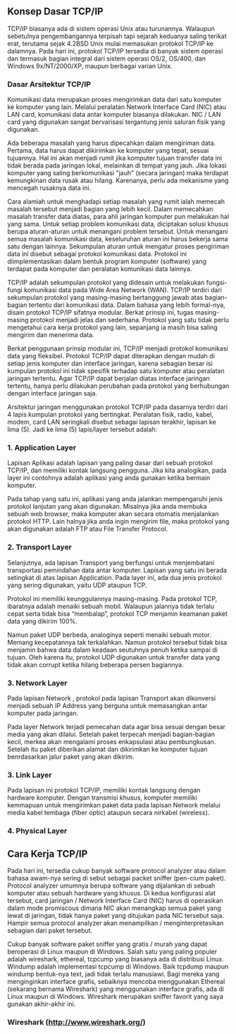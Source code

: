  ## Konsep Dasar TCP/IP

TCP/IP biasanya ada di sistem operasi Unix atau turunannya. Walaupun sebetulnya pengembangannya terpisah tapi sejarah keduanya saling terikat erat, terutama sejak 4.2BSD Unix mulai memasukan protokol TCP/IP ke dalamnya. Pada hari ini, protokol TCP/IP tersedia di banyak sistem operasi dan termasuk bagian integral dari sistem operasi OS/2, OS/400, dan Windows 9x/NT/2000/XP, maupun berbagai varian Unix.

### Dasar Arsitektur TCP/IP
Komunikasi data merupakan proses mengirimkan data dari satu komputer ke komputer yang lain. Melalui peralatan Network Interface Card (NIC) atau LAN card, komunikasi data antar komputer biasanya dilakukan. NIC / LAN card yang digunakan sangat bervarisasi tergantung jenis saluran fisik yang digunakan.

Ada beberapa masalah yang harus dipecahkan dalam mengiriman data. Pertama, data harus dapat dikirimkan ke komputer yang tepat, sesuai tujuannya. Hal ini akan menjadi rumit jika komputer tujuan transfer data ini tidak berada pada jaringan lokal, melainkan di tempat yang jauh. Jika lokasi komputer yang saling berkomunikasi "jauh" (secara jaringan) maka terdapat kemungkinan data rusak atau hilang. Karenanya, perlu ada mekanisme yang mencegah rusaknya data ini.

Cara alamiah untuk menghadapi setiap masalah yang rumit ialah memecah masalah tersebut menjadi bagian yang lebih kecil. Dalam memecahkan masalah transfer data diatas, para ahli jaringan komputer pun melakukan hal yang sama. Untuk setiap problem komunikasi data, diciptakan solusi khusus berupa aturan-aturan untuk menangani problem tersebut. Untuk menangani semua masalah komunikasi data, keseluruhan aturan ini harus bekerja sama satu dengan lainnya. Sekumpulan aturan untuk mengatur proses pengiriman data ini disebut sebagai protokol komunikasi data. Protokol ini diimplementasikan dalam bentuk program komputer (software) yang terdapat pada komputer dan peralatan komunikasi data lainnya.

TCP/IP adalah sekumpulan protokol yang didesain untuk melakukan fungsi-fungi komunikasi data pada Wide Area Network (WAN). TCP/IP terdiri dari sekumpulan protokol yang masing-masing bertanggung jawab atas bagian-bagian tertentu dari komunikasi data. Dalam bahasa yang lebih formal-nya, disain protokol TCP/IP sifatnya modular. Berkat prinsip ini, tugas masing-masing protokol menjadi jelas dan sederhana. Protokol yang satu tidak perlu mengetahui cara kerja protokol yang lain, sepanjang ia masih bisa saling mengirim dan menerima data.

Berkat penggunaan prinsip modular ini, TCP/IP menjadi protokol komunikasi data yang fleksibel. Protokol TCP/IP dapat diterapkan dengan mudah di setiap jenis komputer dan interface jaringan, karena sebagian besar isi kumpulan protokol ini tidak spesifik terhadap satu komputer atau peralatan jaringan tertentu. Agar TCP/IP dapat berjalan diatas interface jaringan tertentu, hanya perlu dilakukan perubahan pada protokol yang berhubungan dengan interface jaringan saja.


Arsitektur jaringan menggunakan protokol TCP/IP pada dasarnya terdiri dari 4 lapis kumpulan protokol yang bertingkat. Peralatan fisik, radio, kabel, modem, card LAN seringkali disebut sebagai lapisan terakhir, lapisan ke lima (5). Jadi ke lima (5) lapis/layer tersebut adalah:

### 1. Application Layer
Lapisan Aplikasi adalah lapisan yang paling dasar dari sebuah protokol TCP/IP, dan memiliki kontak langsung pengguna. Jika kita analogikan, pada layer ini contohnya adalah aplikasi yang anda gunakan ketika bermain komputer.

Pada tahap yang satu ini, aplikasi yang anda jalankan mempengaruhi jenis protokol lanjutan yang akan digunakan. Misalnya jika anda membuka sebuah web browser, maka komputer akan secara otomatis menjalankan protokol HTTP. Lain halnya jika anda ingin mengirim file, maka protokol yang akan digunakan adalah FTP atau File Transfer Protocol.

### 2. Transport Layer
Selanjutnya, ada lapisan Transport yang berfungsi untuk menjembatani transportasi pemindahan data antar komputer. Lapisan yang satu ini berada setingkat di atas lapisan Application. Pada layer ini, ada dua jenis protokol yang sering digunakan, yaitu UDP ataupun TCP.

Protokol ini memiliki keunggulannya masing-masing. Pada protokol TCP, ibaratnya adalah menaiki sebuah mobil. Walaupun jalannya tidak terlalu cepat serta tidak bisa “membalap”, protokol TCP menjamin keamanan paket data yang dikirim 100%.

Namun paket UDP berbeda, analoginya seperti menaiki sebuah motor. Memang kecepatannya tak terkalahkan. Namun protokol tersebut tidak bisa menjamin bahwa data dalam keadaan seutuhnya penuh ketika sampai di tujuan.  Oleh karena itu, protokol UDP digunakan untuk transfer data yang tidak akan corrupt ketika hilang beberapa persen bagiannya.

### 3. Network Layer
Pada lapisan Network , protokol pada lapisan Transport akan dikonversi menjadi sebuah IP Address yang berguna untuk memasangkan antar komputer pada jaringan.

Pada layer Network terjadi pemecahan data agar bisa sesuai dengan besar media yang akan dilalui. Setelah paket terpecah menjadi bagian-bagian kecil, merkea akan mengalami proses enkapsulasi atau pembungkusan. Setelah itu paket diberikan alamat dan dikirimkan ke komputer tujuan benrdasarkan jalur paket yang akan dikirim.

### 3. Link Layer
Pada lapisan ini protokol TCP/IP, memiliki kontak langsung dengan hardware komputer. Dengan transmisi khusus, komputer memiliki kemmapuan untuk mengirimkan paket data pada lapisan Network melalui media kabel tembaga (fiber optic) ataupun secara nirkabel (wireless).

### 4. Physical Layer


## Cara Kerja TCP/IP

Pada hari ini, tersedia cukup banyak software protocol analyzer atau dalam bahasa awam-nya sering di sebut sebagai packet sniffer (pen-cium paket). Protocol analyzer umumnya berupa software yang dijalankan di sebuah komputer atau sebuah hardware yang khusus. Di kedua konfigurasi alat tersebut, card jaringan / Network Interface Card (NIC) harus di operasikan dalam mode promiscous dimana NIC akan menangkap semua paket yang lewat di jaringan, tidak hanya paket yang ditujukan pada NIC tersebut saja. Hampir semua protocol analyzer akan menampilkan / menginterpretasikan sebagian dari paket tersebut.

Cukup banyak software paket sniffer yang gratis / murah yang dapat beroperasi di Linux maupun di Windows. Salah satu yang paling populer adalah wireshark, ethereal, tcpcump yang biasanya ada di distribusi Linux. Windump adalah implementasi tcpcump di Windows. Baik tcpdump maupun windump bentuk-nya text, jadi tidak terlalu manusiawi. Bagi mereka yang menginginkan interface grafis, sebaiknya mencoba menggunakan Ethereal (sekarang bernama Wireshark) yang menggunakan interface grafis, ada di Linux maupun di Windows. Wireshark merupakan sniffer favorit yang saya gunakan akhir-akhir ini.
### Wireshark (http://www.wireshark.org/)
